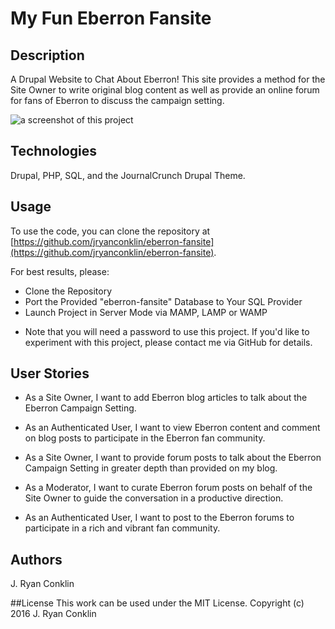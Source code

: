 # My Fun Eberron Fansite


## Description
A Drupal Website to Chat About Eberron! This site provides a method for the Site Owner to write original blog content as well as provide an online forum for fans of Eberron to discuss the campaign setting.

<img src="/sites/default/files/screenshot.png" alt="a screenshot of this project">

## Technologies

Drupal, PHP, SQL, and the JournalCrunch Drupal Theme.

## Usage

To use the code, you can clone the repository at [https://github.com/jryanconklin/eberron-fansite](https://github.com/jryanconklin/eberron-fansite).

For best results, please:

- Clone the Repository
- Port the Provided "eberron-fansite" Database to Your SQL Provider
- Launch Project in Server Mode via MAMP, LAMP or WAMP

* Note that you will need a password to use this project. If you'd like to experiment with this project, please contact me via GitHub for details.

## User Stories

* As a Site Owner, I want to add Eberron blog articles to talk about the Eberron Campaign Setting.

* As an Authenticated User, I want to view Eberron content and comment on blog posts to participate in the Eberron fan community.

* As a Site Owner, I want to provide forum posts to talk about the Eberron Campaign Setting in greater depth than provided on my blog.

* As a Moderator, I want to curate Eberron forum posts on behalf of the Site Owner to guide the conversation in a productive direction.

* As an Authenticated User, I want to post to the Eberron forums to participate in a rich and vibrant fan community.

## Authors
J. Ryan Conklin

##License
This work can be used under the MIT License.
Copyright (c) 2016 J. Ryan Conklin
